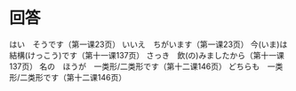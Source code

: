 # 回答

はい　そうです（第一课23页）
いいえ　ちがいます（第一课23页）
今(いま)は　結構(けっこう)です（第十一课137页）
さっき　飲(の)みましたから（第十一课137页）
名の　ほうが　一类形/二类形です（第十二课146页）
どちらも　一类形/二类形です（第十二课146页）

